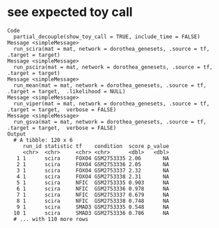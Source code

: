 # see expected toy call

    Code
      partial_decouple(show_toy_call = TRUE, include_time = FALSE)
    Message <simpleMessage>
      run_scira(mat = mat, network = dorothea_genesets, .source = tf, .target = target)
    Message <simpleMessage>
      run_pscira(mat = mat, network = dorothea_genesets, .source = tf, .target = target)
    Message <simpleMessage>
      run_mean(mat = mat, network = dorothea_genesets, .source = tf, .target = target,  .likelihood = NULL)
    Message <simpleMessage>
      run_viper(mat = mat, network = dorothea_genesets, .source = tf, .target = target,  verbose = FALSE)
    Message <simpleMessage>
      run_gsva(mat = mat, network = dorothea_genesets, .source = tf, .target = target,  verbose = FALSE)
    Output
      # A tibble: 120 x 6
         run_id statistic tf    condition  score p_value
         <chr>  <chr>     <chr> <chr>      <dbl>   <dbl>
       1 1      scira     FOXO4 GSM2753335 2.06       NA
       2 1      scira     FOXO4 GSM2753336 2.05       NA
       3 1      scira     FOXO4 GSM2753337 2.32       NA
       4 1      scira     FOXO4 GSM2753338 2.31       NA
       5 1      scira     NFIC  GSM2753335 0.903      NA
       6 1      scira     NFIC  GSM2753336 0.978      NA
       7 1      scira     NFIC  GSM2753337 0.679      NA
       8 1      scira     NFIC  GSM2753338 0.748      NA
       9 1      scira     SMAD3 GSM2753335 0.548      NA
      10 1      scira     SMAD3 GSM2753336 0.786      NA
      # ... with 110 more rows

